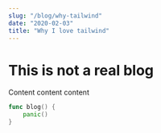 ```yaml
---
slug: "/blog/why-tailwind"
date: "2020-02-03"
title: "Why I love tailwind"
---
```


# This is not a real blog

Content content content

```go
func blog() {
    panic()
}
```
